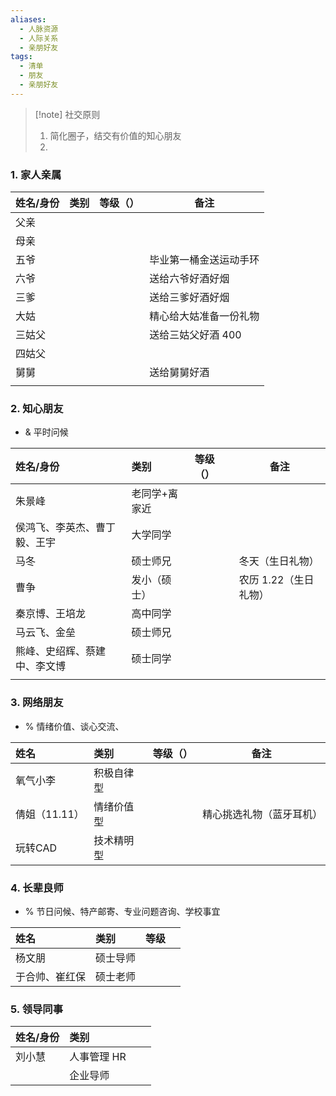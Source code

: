 ```yaml
---
aliases:
  - 人脉资源
  - 人际关系
  - 亲朋好友
tags:
  - 清单
  - 朋友
  - 亲朋好友
---
```

> [!note] 社交原则
> 1. 简化圈子，结交有价值的知心朋友
> 2. 
### 1. 家人亲属 
| 姓名/身份 | 类别  | 等级（） | 备注          |
| :---- | :-- | :--- | ----------- |
| 父亲    |     |      |             |
| 母亲    |     |      |             |
| 五爷    |     |      | 毕业第一桶金送运动手环 |
| 六爷    |     |      | 送给六爷好酒好烟    |
| 三爹    |     |      | 送给三爹好酒好烟    |
| 大姑    |     |      | 精心给大姑准备一份礼物 |
| 三姑父   |     |      | 送给三姑父好酒 400 |
| 四姑父   |     |      |             |
| 舅舅    |     |      | 送给舅舅好酒      |
|       |     |      |             |
### 2. 知心朋友
- & 平时问候

| 姓名/身份          | 类别      | 等级（） | 备注            |
| :------------- | :------ | :--- | ------------- |
| 朱景峰            | 老同学+离家近 |      |               |
| 侯鸿飞、李英杰、曹丁毅、王宇 | 大学同学    |      |               |
| 马冬             | 硕士师兄    |      | 冬天（生日礼物）      |
| 曹争             | 发小（硕士）  |      | 农历 1.22（生日礼物） |
| 秦京博、王培龙        | 高中同学    |      |               |
| 马云飞、金垒         | 硕士师兄    |      |               |
| 熊峰、史绍辉、蔡建中、李文博 | 硕士同学    |      |               |
|                |         |      |               |
### 3. 网络朋友
- % 情绪价值、谈心交流、

| 姓名        | 类别    | 等级（） | 备注           |
| :-------- | :---- | :--- | ------------ |
| 氧气小李      | 积极自律型 |      |              |
| 倩姐（11.11） | 情绪价值型 |      | 精心挑选礼物（蓝牙耳机） |
| 玩转CAD     | 技术精明型 |      |              |
### 4. 长辈良师 
- % 节日问候、特产邮寄、专业问题咨询、学校事宜

| 姓名      | 类别   | 等级  |     |
| :------ | :--- | :-- | --- |
| 杨文朋     | 硕士导师 |     |     |
| 于合帅、崔红保 | 硕士老师 |     |     |
### 5. 领导同事
| 姓名/身份 | 类别      |     |     |
| :---- | :------ | :-- | --- |
| 刘小慧   | 人事管理 HR |     |     |
|       | 企业导师    |     |     |
